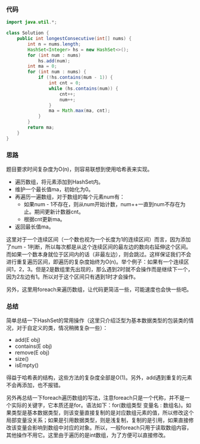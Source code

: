 ### 代码

``` java
import java.util.*;

class Solution {
    public int longestConsecutive(int[] nums) {
        int n = nums.length;
        HashSet<Integer> hs = new HashSet<>();
        for (int num : nums)
            hs.add(num);
        int ma = 0;
        for (int num : nums) {
            if (!hs.contains(num - 1)) {
                int cnt = 0;
                while (hs.contains(num)) {
                    cnt++;
                    num++;
                }
                ma = Math.max(ma, cnt);
            }
        }
        return ma;
    }
}
```



### 思路

题目要求时间复杂度为O(n)，则容易联想到使用哈希表来实现。

* 遍历数组，将元素添加到HashSet内。
* 维护一个最长值ma，初始化为0。
* 再遍历一遍数组，对于数组的每个元素num有：
  * 如果num - 1不存在，则从num开始计数，num++一直到num不存在为止。期间更新计数器cnt。
  * 根据cnt更新ma。
* 返回最长值ma。

这里对于一个连续区间（一个数也视为一个长度为1的连续区间）而言，因为添加了num - 1判断，所以每次都是从这个连续区间的最左边的数向右延伸这个区间。而如果一个数本身就位于区间内的话（非最左边），则会跳过。这样保证我们不会进行重复遍历区间，即遍历的复杂度始终为O(n)。举个例子：如果有一个连续区间1，2，3。但是2是数组里先出现的，那么遇到2时就不会操作而是继续下一个，因为2左边有1。所以对于这个区间只有遇到1时才会操作。

另外，这里用foreach来遍历数组，让代码更简洁一些，可能速度也会快一些吧。



### 总结

简单总结一下HashSet的常用操作（这里只介绍泛型为基本数据类型的包装类的情况，对于自定义的类，情况稍微复杂一些）：

* add(E obj)
* contains(E obj)
* remove(E obj)
* size()
* isEmpty()

得益于哈希表的结构，这些方法的复杂度全部是O(1)。另外，add遇到重复的元素不会再添加，也不报错。

另外再总结一下foreach遍历数组的写法，注意foreach只是一个代称，并不是一个实际的关键字，它本质还是for。语法如下：for(数组类型 变量名 : 数组名)。如果类型是基本数据类型，则该变量直接复制的是对应数组元素的值，所以修改这个局部变量没关系；如果是引用数据类型，则是浅复制，复制的是引用，如果直接修改该变量会影响到数组中对应的对象。所以，一般foreach只用于读取数组内容，其他操作不用它。这里由于遍历的是int数组，为了方便可以直接修改。